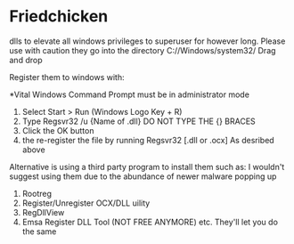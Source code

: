 # Friedchicken
dlls to elevate all windows privileges to superuser for however long. Please use with caution they go into the directory
C://Windows/system32/   Drag and drop

Register them to windows with:

*Vital Windows Command Prompt must be in administrator mode

1. Select Start > Run (Windows Logo Key + R)
2. Type Regsvr32 /u  {Name of .dll}          DO NOT TYPE THE {} BRACES
3. Click the OK button
4. the re-register the file by running Regsvr32 [.dll or .ocx] As desribed above

Alternative is using a third party program to install them such as:
I wouldn't suggest using them due to the abundance of newer malware popping up

1. Rootreg
2. Register/Unregister OCX/DLL uility
3. RegDllView
4. Emsa Register DLL Tool (NOT FREE ANYMORE)
etc.
They'll let you do the same
